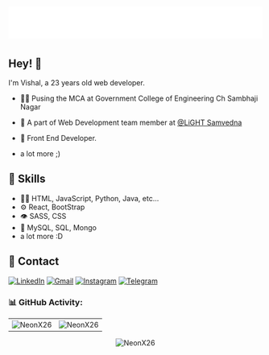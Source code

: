 <h1 align="center">
  <img src="image.svg" alt="Vishal Jatti" />
</h1>

## Hey! 👋
I'm Vishal, a 23 years old web developer.

<!-- - 🦔 Founder of [ArConnect](https://arconnect.io) Arweave Wallet -->

- 👨‍💻 Pusing the MCA at Government College of Engineering Ch Sambhaji Nagar


- 👥 A part of Web Development team member at [@LiGHT Samvedna](https://lightsamvedna.geca.ac.in/)

- 🧭 Front End Developer.

+ a lot more ;)

## 🚀 Skills
- 👨‍💻 HTML, JavaScript, Python, Java, etc...
- ⚙️ React, BootStrap
- 👁️ SASS, CSS
- 💽 MySQL, SQL, Mongo
- a lot more :D

## 📲 Contact
<div align="left">
  <a href="https://www.linkedin.com/in/vishal-jatti/"><img alt="LinkedIn" src="https://img.shields.io/badge/linkedin-%230077B5.svg?style=for-the-badge&logo=linkedin&logoColor=white"/></a>
  <a href="mailto:jattivishal419@gmail.com"><img alt="Gmail" src="https://img.shields.io/badge/Gmail-D14836?style=for-the-badge&logo=gmail&logoColor=white"/></a>
   <a href="https://www.instagram.com/v9xh4l"><img alt="Instagram" src="https://img.shields.io/badge/Instagram-E4405F?style=for-the-badge&logo=instagram&logoColor=white"/></a>
  <a href="https://t.me/NeonX26"><img alt="Telegram" src="https://img.shields.io/badge/Telegram-2CA5E0?style=for-the-badge&logo=telegram&logoColor=white" /></a>
</div>

<h3 align="left">📊 GitHub Activity:</h3>
<table>
  <tr>
    <td><img src="https://github-readme-stats.vercel.app/api?username=NeonX26&show_icons=true&theme=dark&locale=en" alt="NeonX26" /></td>
    <td><img align="center" src="https://github-readme-streak-stats.herokuapp.com/?user=NeonX26&theme=dark" alt="NeonX26" /></td>
  </tr>
</table>

<div align="center">
<p><img src="https://github-readme-stats.vercel.app/api/top-langs?username=NeonX26&show_icons=true&theme=dark&locale=en&layout=compact" alt="NeonX26" />
</p>
  </div>
